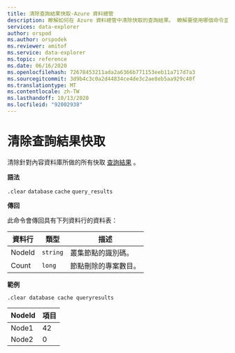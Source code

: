 ```yaml
---
title: 清除查詢結果快取-Azure 資料總管
description: 瞭解如何在 Azure 資料總管中清除快取的查詢結果。 瞭解要使用哪個命令並查看範例。
services: data-explorer
author: orspod
ms.author: orspodek
ms.reviewer: amitof
ms.service: data-explorer
ms.topic: reference
ms.date: 06/16/2020
ms.openlocfilehash: 72678453211ada2a6366b771153eeb11a717d7a3
ms.sourcegitcommit: 3d9b4c3c0a2d44834ce4de3c2ae8eb5aa929c40f
ms.translationtype: MT
ms.contentlocale: zh-TW
ms.lasthandoff: 10/13/2020
ms.locfileid: "92002938"
---
```

# <a name="clear-query-results-cache"></a>清除查詢結果快取

清除針對內容資料庫所做的所有快取 [查詢結果](../query/query-results-cache.md) 。

**語法**

`.clear` `database` `cache` `query_results`

**傳回**

此命令會傳回具有下列資料行的資料表：

|資料行    |類型    |描述
|---|---|---
|NodeId|`string`|叢集節點的識別碼。
|Count|`long`|節點刪除的專案數目。

**範例**

```kusto
.clear database cache queryresults
```

|NodeId|項目|
|---|---|
|Node1|42
|Node2|0
